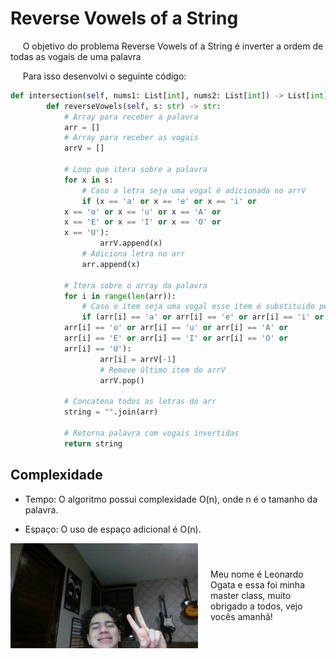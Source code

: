 # Reverse Vowels of a String

&nbsp;&nbsp;&nbsp;&nbsp; O objetivo do problema Reverse Vowels of a String é inverter a ordem de todas as vogais de uma palavra

&nbsp;&nbsp;&nbsp;&nbsp; Para isso desenvolvi o seguinte código: 

```python
def intersection(self, nums1: List[int], nums2: List[int]) -> List[int]:
        def reverseVowels(self, s: str) -> str:
            # Array para receber a palavra
            arr = []
            # Array para receber as vogais
            arrV = []   

            # Loop que itera sobre a palavra
            for x in s:
                # Caso a letra seja uma vogal é adicionada no arrV
                if (x == 'a' or x == 'e' or x == 'i' or 
            x == 'o' or x == 'u' or x == 'A' or 
            x == 'E' or x == 'I' or x == 'O' or 
            x == 'U'):
                    arrV.append(x)
                # Adiciona letra no arr
                arr.append(x)

            # Itera sobre o array da palavra
            for i in range(len(arr)):
                # Caso o item seja uma vogal esse item é substituido pelo último item do arrV
                if (arr[i] == 'a' or arr[i] == 'e' or arr[i] == 'i' or 
            arr[i] == 'o' or arr[i] == 'u' or arr[i] == 'A' or 
            arr[i] == 'E' or arr[i] == 'I' or arr[i] == 'O' or 
            arr[i] == 'U'):
                    arr[i] = arrV[-1]
                    # Remove último item do arrV
                    arrV.pop()
            
            # Concatena todos as letras do arr
            string = "".join(arr)

            # Retorna palavra com vogais invertidas
            return string
```

## Complexidade
- Tempo: O algoritmo possui complexidade O(n), onde n é o tamanho da palavra.

- Espaço: O uso de espaço adicional é O(n).

<div style="display: flex; align-items: center; justify-content: center;">
    <img src="leoogata63.jpg" alt="leoogata" style="width: 300px; height: auto; margin-right: 20px;">
    <div>
        <p>Meu nome é Leonardo Ogata e essa foi minha master class, muito obrigado a todos, vejo vocês amanhã!</p>
    </div>
</div>

